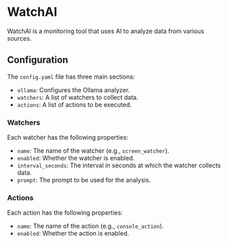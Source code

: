 # WatchAI

WatchAI is a monitoring tool that uses AI to analyze data from various sources.

## Configuration

The `config.yaml` file has three main sections:

- `ollama`: Configures the Ollama analyzer.
- `watchers`: A list of watchers to collect data.
- `actions`: A list of actions to be executed.

### Watchers

Each watcher has the following properties:

- `name`: The name of the watcher (e.g., `screen_watcher`).
- `enabled`: Whether the watcher is enabled.
- `interval_seconds`: The interval in seconds at which the watcher collects data.
- `prompt`: The prompt to be used for the analysis.

### Actions

Each action has the following properties:

- `name`: The name of the action (e.g., `console_action`).
- `enabled`: Whether the action is enabled.
